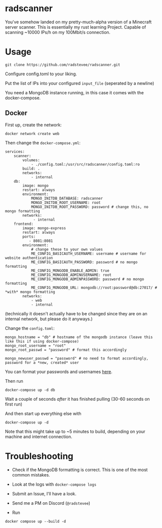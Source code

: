 # radscanner

You've somehow landed on my pretty-much-alpha version of a Minecraft server scanner.
This is essentially my rust learning Project. Capable of scanning ~10000 IPs/h on my 100Mbit/s connection.

# Usage
```
git clone https://github.com/radstevee/radscanner.git
```

Configure config.toml to your liking.

Put the list of IPs into your configured `input_file` (seperated by a newline)

You need a MongoDB instance running, in this case it comes with the docker-compose.


## Docker
First up, create the network: 
```
docker network create web
```
Then change the `docker-compose.yml`:
```
services:
    scanner:
        volumes:
            - ./config.toml:/usr/src/radscanner/config.toml:ro
        build: .
        networks:
            - internal
    db:
        image: mongo
        restart: always
        environment:
            MONGO_INITDB_DATABASE: radscanner
            MONGO_INITDB_ROOT_USERNAME: root
            MONGO_INITDB_ROOT_PASSWORD: password # change this, no mongo formatting
        networks:
             - internal
    frontend:
        image: mongo-express
        restart: always
        ports:
           - 8081:8081
        environment:
            # change these to your own values
            ME_CONFIG_BASICAUTH_USERNAME: username # username for website authentication
            ME_CONFIG_BASICAUTH_PASSWORD: password # no mongo formatting
            ME_CONFIG_MONGODB_ENABLE_ADMIN: true
            ME_CONFIG_MONGODB_ADMINUSERNAME: root
            ME_CONFIG_MONGODB_ADMINPASSWORD: password # no mongo formatting
            ME_CONFIG_MONGODB_URL: mongodb://root:password@db:27017/ # *with* mongo formatting
        networks:
            - web
            - internal
```

(technically it doesn't actually have to be changed since they are on an internal network, but please do it anyways.)

Change the `config.toml`: 

```
mongo_hostname = "db" # hostname of the mongodb instance (leave this like this if using docker-compose)
mongo_root_username = "root"
mongo_root_passwd = "password" # format this accordingly

mongo_newuser_passwd = "password" # no need to format accordingly, password for a *new, created* user
```

You can format your passwords and usernames [here](https://www.charset.org/url-encode).

Then run
```
docker-compose up -d db
```

Wait a couple of seconds *after* it has finished pulling (30-60 seconds on first run)

And then start up everything else with
```
docker-compose up -d
```

Note that this might take up to ~5 minutes to build, depending on your machine and internet connection.

# Troubleshooting
- Check if the MongoDB formatting is correct. This is one of the most common mistakes.

- Look at the logs with `docker-compose logs`

- Submit an Issue, I'll have a look.

- Send me a PM on Discord (`@radstevee`)
- Run
```
docker compose up --build -d
```
